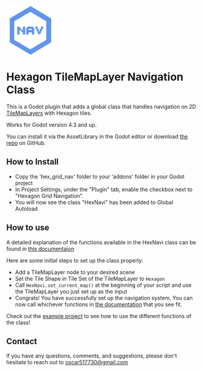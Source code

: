 <img src="HexNaviIcon.png" alt="icon"/>

# Hexagon TileMapLayer Navigation Class
This is a Godot plugin that adds a global class that handles navigation on 2D [TileMapLayers](https://docs.godotengine.org/en/stable/classes/class_tilemaplayer.html) with Hexagon tiles.

Works for Godot version 4.3 and up.

You can install it via the AssetLibrary in the Godot editor or download [the repo](https://github.com/DubiousDuck/hexagon-navigation-godot) on GitHub.

## How to Install

- Copy the 'hex_grid_nav' folder to your 'addons' folder in your Godot project
- In Project Settings, under the "Plugin" tab, enable the checkbox next to "Hexagon Grid Navigation".
- You will now see the class "HexNavi" has been added to Global Autoload

## How to use

A detailed explanation of the functions available in the HexNavi class can be found in [this documentaion](https://docs.google.com/document/d/1HwLlRmC2tDGbadkOEero5asVq6XmzpupeJX_pUEwqGg/edit?tab=t.0#heading=h.p2jx3zil9jqy)

Here are some initial steps to set up the class properly:

- Add a TileMapLayer node to your desired scene
- Set the Tile Shape in Tile Set of the TileMapLayer to `Hexagon`
- Call `HexNavi.set_current_map()` at the beginning of your script and use the TileMapLayer you just set up as the input
- Congrats! You have successfully set up the navigation system. You can now call whichever functions in [the documentation](https://docs.google.com/document/d/1HwLlRmC2tDGbadkOEero5asVq6XmzpupeJX_pUEwqGg/edit?usp=sharing) that you see fit.

Check out the [example project](https://github.com/DubiousDuck/hexagon-2d-navigation-godot/tree/main/example-project) to see how to use the different functions of the class!

## Contact

If you have any questions, comments, and suggestions, please don't hesitate to reach out to <oscar517730@gmail.com>
